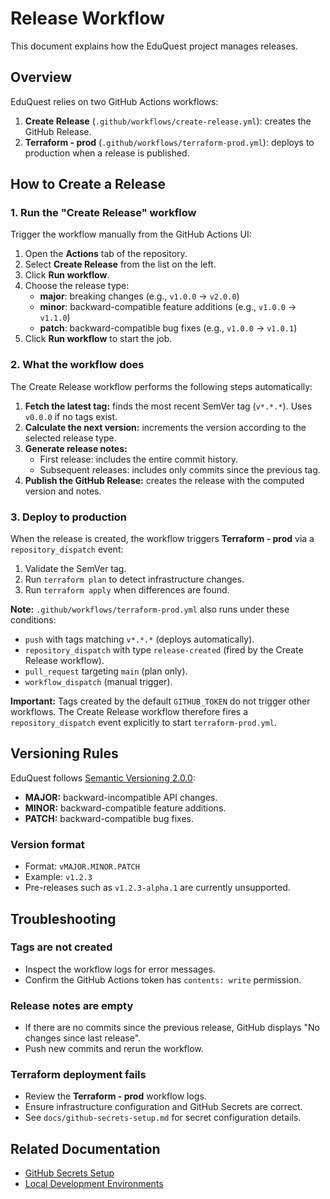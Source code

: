 # Release Workflow

This document explains how the EduQuest project manages releases.

## Overview

EduQuest relies on two GitHub Actions workflows:

1. **Create Release** (`.github/workflows/create-release.yml`): creates the GitHub Release.
2. **Terraform - prod** (`.github/workflows/terraform-prod.yml`): deploys to production when a release is published.

## How to Create a Release

### 1. Run the "Create Release" workflow

Trigger the workflow manually from the GitHub Actions UI:

1. Open the **Actions** tab of the repository.
2. Select **Create Release** from the list on the left.
3. Click **Run workflow**.
4. Choose the release type:
   - **major**: breaking changes (e.g., `v1.0.0` → `v2.0.0`)
   - **minor**: backward-compatible feature additions (e.g., `v1.0.0` → `v1.1.0`)
   - **patch**: backward-compatible bug fixes (e.g., `v1.0.0` → `v1.0.1`)
5. Click **Run workflow** to start the job.

### 2. What the workflow does

The Create Release workflow performs the following steps automatically:

1. **Fetch the latest tag:** finds the most recent SemVer tag (`v*.*.*`). Uses `v0.0.0` if no tags exist.
2. **Calculate the next version:** increments the version according to the selected release type.
3. **Generate release notes:**
   - First release: includes the entire commit history.
   - Subsequent releases: includes only commits since the previous tag.
4. **Publish the GitHub Release:** creates the release with the computed version and notes.

### 3. Deploy to production

When the release is created, the workflow triggers **Terraform - prod** via a `repository_dispatch` event:

1. Validate the SemVer tag.
2. Run `terraform plan` to detect infrastructure changes.
3. Run `terraform apply` when differences are found.

**Note:** `.github/workflows/terraform-prod.yml` also runs under these conditions:

- `push` with tags matching `v*.*.*` (deploys automatically).
- `repository_dispatch` with type `release-created` (fired by the Create Release workflow).
- `pull_request` targeting `main` (plan only).
- `workflow_dispatch` (manual trigger).

**Important:** Tags created by the default `GITHUB_TOKEN` do not trigger other workflows. The Create Release workflow therefore fires a `repository_dispatch` event explicitly to start `terraform-prod.yml`.

## Versioning Rules

EduQuest follows [Semantic Versioning 2.0.0](https://semver.org/):

- **MAJOR:** backward-incompatible API changes.
- **MINOR:** backward-compatible feature additions.
- **PATCH:** backward-compatible bug fixes.

### Version format

- Format: `vMAJOR.MINOR.PATCH`
- Example: `v1.2.3`
- Pre-releases such as `v1.2.3-alpha.1` are currently unsupported.

## Troubleshooting

### Tags are not created

- Inspect the workflow logs for error messages.
- Confirm the GitHub Actions token has `contents: write` permission.

### Release notes are empty

- If there are no commits since the previous release, GitHub displays "No changes since last release".
- Push new commits and rerun the workflow.

### Terraform deployment fails

- Review the **Terraform - prod** workflow logs.
- Ensure infrastructure configuration and GitHub Secrets are correct.
- See `docs/github-secrets-setup.md` for secret configuration details.

## Related Documentation

- [GitHub Secrets Setup](./github-secrets-setup.md)
- [Local Development Environments](./local-dev.md)
